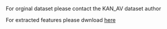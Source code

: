 For orginal dataset please contact the KAN_AV dataset author

For extracted features please dwnload [here](https://drive.google.com/drive/folders/1XXGDqQEOCE6rrHAHMHT9da_hA6636FoG?usp=sharing)
